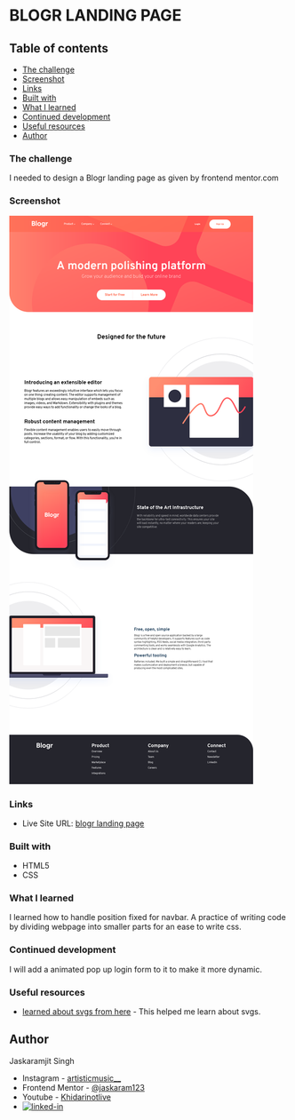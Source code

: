 # BLOGR LANDING PAGE
## Table of contents

- [The challenge](#the-challenge)
- [Screenshot](#screenshot)
- [Links](#links)
- [Built with](#built-with)
- [What I learned](#what-i-learned)
- [Continued development](#continued-development)
- [Useful resources](#useful-resources)
- [Author](#author)


### The challenge

I needed to design a Blogr landing page as given by frontend mentor.com

### Screenshot

![my designed webpage](design/screenshot.png)

### Links

- Live Site URL: [blogr landing page](https://jaskaram123.github.io/blogrlandingpage/)

### Built with

- HTML5
- CSS

### What I learned

I learned how to handle position fixed for navbar. A practice of writing code by dividing webpage into smaller parts for an ease to write css.

### Continued development

I will add a animated pop up login form to it to make it more dynamic.

### Useful resources

- [learned about svgs from here](https://www.w3schools.com) - This helped me learn about svgs.

## Author
Jaskaramjit Singh
- Instagram - [artisticmusic__](https://www.instagram.com/artisticmusic__/)
- Frontend Mentor - [@jaskaram123](https://www.frontendmentor.io/profile/jaskaram123)
- Youtube - [Khidarinotlive](https://www.youtube.com/channel/UCfJJytAIVR4i4CIOoPxy2Gw)
- [![linked-in](https://img.shields.io/badge/Linked_In-0077B5?style=for-the-badge&logo=LinkedIn&logoColor=white)](https://www.linkedin.com/in/sukhdeep-singh-b5848a1b1/)
